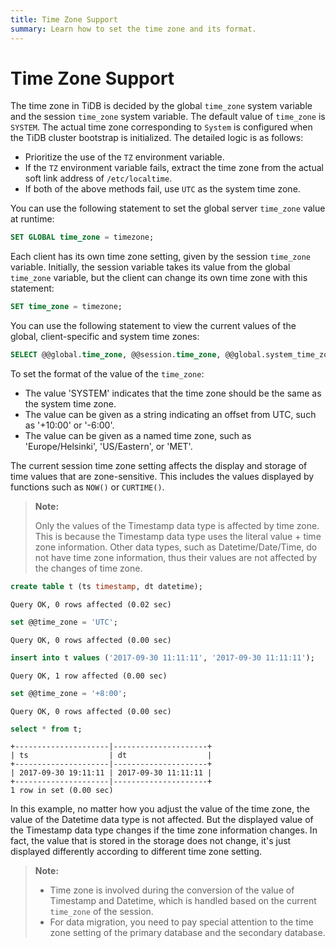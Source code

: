 ```yaml
---
title: Time Zone Support
summary: Learn how to set the time zone and its format.
---
```


# Time Zone Support

The time zone in TiDB is decided by the global `time_zone` system variable and the session `time_zone` system variable. The default value of `time_zone` is `SYSTEM`. The actual time zone corresponding to `System` is configured when the TiDB cluster bootstrap is initialized. The detailed logic is as follows:

- Prioritize the use of the `TZ` environment variable.
- If the `TZ` environment variable fails, extract the time zone from the actual soft link address of `/etc/localtime`.
- If both of the above methods fail, use `UTC` as the system time zone.

You can use the following statement to set the global server `time_zone` value at runtime:


```sql
SET GLOBAL time_zone = timezone;
```

Each client has its own time zone setting, given by the session `time_zone` variable. Initially, the session variable takes its value from the global `time_zone` variable, but the client can change its own time zone with this statement:


```sql
SET time_zone = timezone;
```

You can use the following statement to view the current values of the global, client-specific and system time zones:


```sql
SELECT @@global.time_zone, @@session.time_zone, @@global.system_time_zone;
```

To set the format of the value of the `time_zone`:

- The value 'SYSTEM' indicates that the time zone should be the same as the system time zone.
- The value can be given as a string indicating an offset from UTC, such as '+10:00' or '-6:00'.
- The value can be given as a named time zone, such as 'Europe/Helsinki', 'US/Eastern', or 'MET'.

The current session time zone setting affects the display and storage of time values that are zone-sensitive. This includes the values displayed by functions such as `NOW()` or `CURTIME()`.

> **Note:**
>
> Only the values of the Timestamp data type is affected by time zone. This is because the Timestamp data type uses the literal value + time zone information. Other data types, such as Datetime/Date/Time, do not have time zone information, thus their values are not affected by the changes of time zone.


```sql
create table t (ts timestamp, dt datetime);
```

```
Query OK, 0 rows affected (0.02 sec)
```


```sql
set @@time_zone = 'UTC';
```

```
Query OK, 0 rows affected (0.00 sec)
```


```sql
insert into t values ('2017-09-30 11:11:11', '2017-09-30 11:11:11');
```

```
Query OK, 1 row affected (0.00 sec)
```


```sql
set @@time_zone = '+8:00';
```

```
Query OK, 0 rows affected (0.00 sec)
```


```sql
select * from t;
```

```
+---------------------|---------------------+
| ts                  | dt                  |
+---------------------|---------------------+
| 2017-09-30 19:11:11 | 2017-09-30 11:11:11 |
+---------------------|---------------------+
1 row in set (0.00 sec)
```

In this example, no matter how you adjust the value of the time zone, the value of the Datetime data type is not affected. But the displayed value of the Timestamp data type changes if the time zone information changes. In fact, the value that is stored in the storage does not change, it's just displayed differently according to different time zone setting.

> **Note:**
>
> - Time zone is involved during the conversion of the value of Timestamp and Datetime, which is handled based on the current `time_zone` of the session.
> - For data migration, you need to pay special attention to the time zone setting of the primary database and the secondary database.
